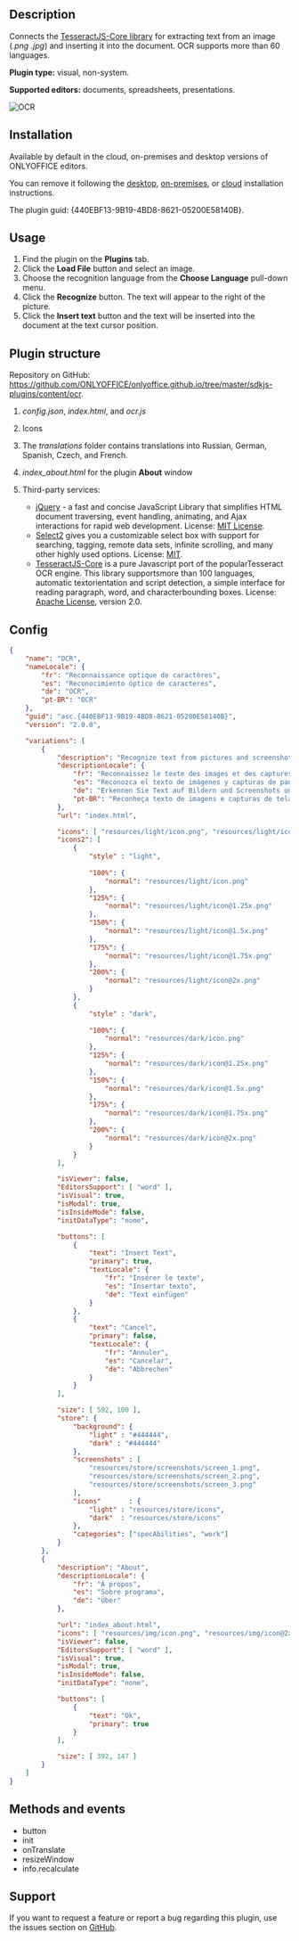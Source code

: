 ## Description

Connects the [TesseractJS-Core library](https://tesseract.projectnaptha.com/) for extracting text from an image (*.png* *.jpg*) and inserting it into the document. OCR supports more than 60 languages.

**Plugin type:** visual, non-system.

**Supported editors:** documents, spreadsheets, presentations.

![OCR](/assets/images/plugins/gifs/ocr.gif)

## Installation

Available by default in the cloud, on-premises and desktop versions of ONLYOFFICE editors.

You can remove it following the [desktop](../../Adding%20plugins/ONLYOFFICE%20Desktop%20Editors/index.md), [on-premises](../../Adding%20plugins/ONLYOFFICE%20Docs%20on-premises/index.md), or [cloud](../../Adding%20plugins/ONLYOFFICE%20Cloud/index.md) installation instructions.

The plugin guid: {440EBF13-9B19-4BD8-8621-05200E58140B}.

## Usage

1. Find the plugin on the **Plugins** tab.
2. Click the **Load File** button and select an image.
3. Choose the recognition language from the **Choose Language** pull-down menu.
4. Click the **Recognize** button. The text will appear to the right of the picture.
5. Click the **Insert text** button and the text will be inserted into the document at the text cursor position.

## Plugin structure

Repository on GitHub: <https://github.com/ONLYOFFICE/onlyoffice.github.io/tree/master/sdkjs-plugins/content/ocr>.

1. *config.json*, *index.html*, and *ocr.js*

2. Icons

3. The *translations* folder contains translations into Russian, German, Spanish, Czech, and French.

4. *index\_about.html* for the plugin **About** window

5. Third-party services:

   * [jQuery](https://jquery.com) - a fast and concise JavaScript Library that simplifies HTML document traversing, event handling, animating, and Ajax interactions for rapid web development. License: [MIT License](https://github.com/ONLYOFFICE/onlyoffice.github.io/blob/master/sdkjs-plugins/content/ocr/licenses/jQuery.license).
   * [Select2](https://select2.org/) gives you a customizable select box with support for searching, tagging, remote data sets, infinite scrolling, and many other highly used options. License: [MIT](https://github.com/ONLYOFFICE/onlyoffice.github.io/blob/master/sdkjs-plugins/content/ocr/licenses/Select2.license).
   * [TesseractJS-Core](https://tesseract.projectnaptha.com/) is a pure Javascript port of the popularTesseract OCR engine. This library supportsmore than 100 languages, automatic textorientation and script detection, a simple interface for reading paragraph, word, and characterbounding boxes. License: [Apache License](https://github.com/ONLYOFFICE/onlyoffice.github.io/blob/master/sdkjs-plugins/content/ocr/licenses/Tesseract.license), version 2.0.

## Config

``` json
{
    "name": "OCR",
    "nameLocale": {
        "fr": "Reconnaissance optique de caractères",
        "es": "Reconocimiento óptico de caracteres",
        "de": "OCR",
        "pt-BR": "OCR"
    },
    "guid": "asc.{440EBF13-9B19-4BD8-8621-05200E58140B}",
    "version": "2.0.0",

    "variations": [
        {
            "description": "Recognize text from pictures and screenshots and insert it into your documents.",
            "descriptionLocale": {
                "fr": "Reconnaissez le texte des images et des captures d'écran et insérez-le dans vos documents.",
                "es": "Reconozca el texto de imágenes y capturas de pantalla e insértelo en sus documentos.",
                "de": "Erkennen Sie Text auf Bildern und Screenshots und fügen Sie ihn in Ihre Dokumente ein.",
                "pt-BR": "Reconheça texto de imagens e capturas de tela e insira-o em seus documentos."
            },
            "url": "index.html",

            "icons": [ "resources/light/icon.png", "resources/light/icon@2x.png" ],
            "icons2": [
                {
                    "style" : "light",
                    
                    "100%": {
                        "normal": "resources/light/icon.png"
                    },
                    "125%": {
                        "normal": "resources/light/icon@1.25x.png"
                    },
                    "150%": {
                        "normal": "resources/light/icon@1.5x.png"
                    },
                    "175%": {
                        "normal": "resources/light/icon@1.75x.png"
                    },
                    "200%": {
                        "normal": "resources/light/icon@2x.png"
                    }
                },
                {
                    "style" : "dark",
                    
                    "100%": {
                        "normal": "resources/dark/icon.png"
                    },
                    "125%": {
                        "normal": "resources/dark/icon@1.25x.png"
                    },
                    "150%": {
                        "normal": "resources/dark/icon@1.5x.png"
                    },
                    "175%": {
                        "normal": "resources/dark/icon@1.75x.png"
                    },
                    "200%": {
                        "normal": "resources/dark/icon@2x.png"
                    }
                }
            ],

            "isViewer": false,
            "EditorsSupport": [ "word" ],
            "isVisual": true,
            "isModal": true,
            "isInsideMode": false,
            "initDataType": "none",

            "buttons": [
                {
                    "text": "Insert Text",
                    "primary": true,
                    "textLocale": {
                        "fr": "Insérer le texte",
                        "es": "Insertar texto",
                        "de": "Text einfügen"
                    }
                },
                {
                    "text": "Cancel",
                    "primary": false,
                    "textLocale": {
                        "fr": "Annuler",
                        "es": "Cancelar",
                        "de": "Abbrechen"
                    }
                }
            ],

            "size": [ 592, 100 ],
            "store": {
                "background": {
                    "light" : "#444444",
                    "dark" : "#444444"
                },
                "screenshots" : [
                    "resources/store/screenshots/screen_1.png",
                    "resources/store/screenshots/screen_2.png",
                    "resources/store/screenshots/screen_3.png"
                ],
                "icons"       : {
                    "light" : "resources/store/icons",
                    "dark"  : "resources/store/icons"
                },
                "categories": ["specAbilities", "work"]
            }
        },
        {
            "description": "About",
            "descriptionLocale": {
                "fr": "À propos",
                "es": "Sobre programa",
                "de": "Über"
            },

            "url": "index_about.html",
            "icons": [ "resources/img/icon.png", "resources/img/icon@2x.png", "resources/img/icon2.png", "resources/img/icon2@2x.png" ],
            "isViewer": false,
            "EditorsSupport": [ "word" ],
            "isVisual": true,
            "isModal": true,
            "isInsideMode": false,
            "initDataType": "none",

            "buttons": [
                {
                    "text": "Ok",
                    "primary": true
                }
            ],

            "size": [ 392, 147 ]
        }
    ]
}
```

## Methods and events

* button
* init
* onTranslate
* resizeWindow
* info.recalculate

## Support

If you want to request a feature or report a bug regarding this plugin, use the issues section on [GitHub](https://github.com/ONLYOFFICE/onlyoffice.github.io/issues).
